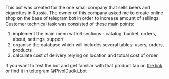 This bot was created for the one small company that sells beers and cigarettes in Russia. The owner of this company asked me to create online shop on the base of telegram bot in order to increase amount of sellings.
Customer technical task was consisted of these main points:
  1) implement the main menu with 6 sections - catalog, bucket, orders, about, settings, support
  2) organise the database which will includes several tables: users, orders, products
  3) calculate cost of delivery relying on location and totoal cost of order
  
If you want to test the bot and get familiar with that product tap on [the link](https://t.me/PivoIDudki_bot) or find it in teltegram @PivoIDudki_bot
